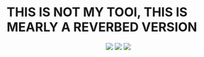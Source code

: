 <h1>THIS IS NOT MY TOOl, THIS IS MEARLY A REVERBED VERSION</h1>

<p align="center">
  <img src="https://img.shields.io/github/stars/trulyheartless/BlueTiger?style=flat&label=Stars&color=72bcd4">
  <img src="https://img.shields.io/github/repo-size/trulyheartless/BlueTiger?label=Size&color=72bcd4">
  <img src="https://img.shields.io/github/languages/top/trulyheartless/BlueTiger?color=72bcd4">
</p>
